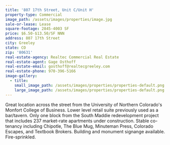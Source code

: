 ```yaml
---
title: '807 17th Street, Unit C/Unit H'
property-type: Commercial
image_path: /assets/images/properties/image.jpg
sale-or-lease: Lease
square-footage: 2845-4003 SF
price: $6.50-$13.50/SF NNN
address: 807 17th Street
city: Greeley
state: CO
zip: '80631'
real-estate-agency: Realtec Commercial Real Estate
real-estate-agent: Gage Osthoff
real-estate-email: gosthoff@realtecgreeley.com
real-estate-phone: 970-396-5166
image-gallery:
  - title:
    small_image_path: /assets/images/properties/properties-default.png
    large_image_path: /assets/images/properties/properties-default.png
---
```


Great location across the street from the University of Northern Colorado's Monfort College of Business. Lower level retail suite previously used as a bar/tavern. Only one block from the South Maddie redevelopment project that includes 237 market-rate apartments under construction. Stable co-tenancy including Chipotle, The Blue Mug, Minuteman Press, Colorado Escapes, and Textbook Brokers. Building and monument signange available. Fire-sprinkled.

#### &nbsp;
